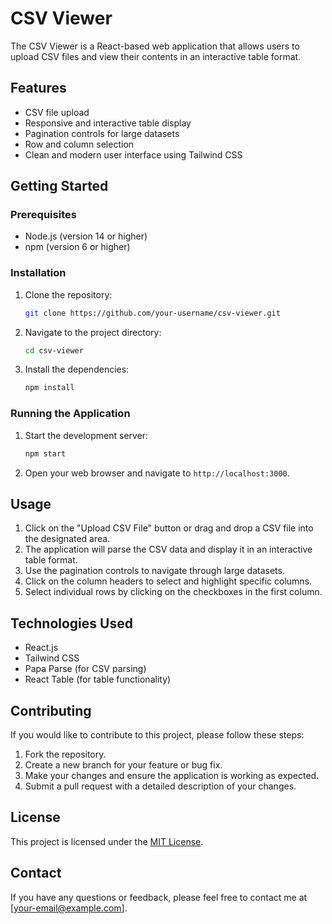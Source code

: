 # CSV Viewer

The CSV Viewer is a React-based web application that allows users to upload CSV files and view their contents in an interactive table format.

## Features

- CSV file upload
- Responsive and interactive table display
- Pagination controls for large datasets
- Row and column selection
- Clean and modern user interface using Tailwind CSS

## Getting Started

### Prerequisites

- Node.js (version 14 or higher)
- npm (version 6 or higher)

### Installation

1. Clone the repository:

   ```bash
   git clone https://github.com/your-username/csv-viewer.git
   ```

2. Navigate to the project directory:

   ```bash
   cd csv-viewer
   ```

3. Install the dependencies:

   ```bash
   npm install
   ```

### Running the Application

1. Start the development server:

   ```bash
   npm start
   ```

2. Open your web browser and navigate to `http://localhost:3000`.

## Usage

1. Click on the "Upload CSV File" button or drag and drop a CSV file into the designated area.
2. The application will parse the CSV data and display it in an interactive table format.
3. Use the pagination controls to navigate through large datasets.
4. Click on the column headers to select and highlight specific columns.
5. Select individual rows by clicking on the checkboxes in the first column.

## Technologies Used

- React.js
- Tailwind CSS
- Papa Parse (for CSV parsing)
- React Table (for table functionality)

## Contributing

If you would like to contribute to this project, please follow these steps:

1. Fork the repository.
2. Create a new branch for your feature or bug fix.
3. Make your changes and ensure the application is working as expected.
4. Submit a pull request with a detailed description of your changes.

## License

This project is licensed under the [MIT License](LICENSE).

## Contact

If you have any questions or feedback, please feel free to contact me at [your-email@example.com].
